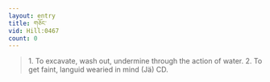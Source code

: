 ```yaml
---
layout: entry
title: གཅོང་
vid: Hill:0467
count: 0
---
```

> 1\. To excavate, wash out, undermine through the action of water\. 2\. To get faint, languid wearied in mind (Jä) CD\.


